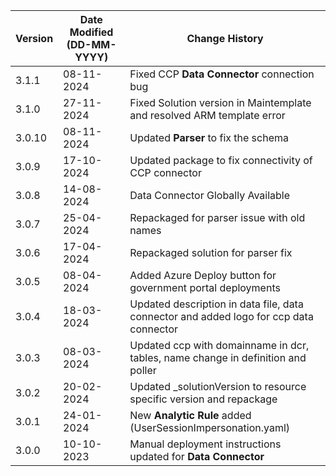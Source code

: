 | **Version** | **Date Modified (DD-MM-YYYY)** | **Change History**                                            |
|-------------|--------------------------------|---------------------------------------------------------------|
| 3.1.1       | 08-11-2024                     | Fixed CCP **Data Connector** connection bug                          |
| 3.1.0       | 27-11-2024                     | Fixed Solution version in Maintemplate and resolved ARM template error                           |
| 3.0.10      | 08-11-2024                     | Updated **Parser** to fix the schema                          |
| 3.0.9       | 17-10-2024                     | Updated package to fix connectivity of CCP connector |
| 3.0.8       | 14-08-2024                     | Data Connector Globally Available         |
| 3.0.7       | 25-04-2024                     | Repackaged for parser issue with old names       |
| 3.0.6       | 17-04-2024                     | Repackaged solution for parser fix   |
| 3.0.5       | 08-04-2024                     | Added Azure Deploy button for government portal deployments   |
| 3.0.4       | 18-03-2024                     | Updated description in data file, data connector and added logo for ccp data connector                    |
| 3.0.3       | 08-03-2024                     | Updated ccp with domainname in dcr, tables, name change in definition and poller                     |
| 3.0.2       | 20-02-2024                     | Updated _solutionVersion to resource specific version and repackage                    |
| 3.0.1       | 24-01-2024                     | New **Analytic Rule** added (UserSessionImpersonation.yaml)  |
| 3.0.0       | 10-10-2023                     | Manual deployment instructions updated for **Data Connector** |
